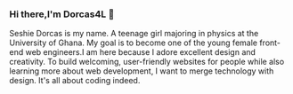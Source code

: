 ### Hi there,I'm Dorcas4L 👋
Seshie Dorcas is my name. A teenage girl majoring in physics at the University of Ghana.  My goal is to become  one of the young female front-end web engineers.I am here because I adore excellent design and creativity. To build welcoming, user-friendly websites for people while also learning more about web development, I want to merge technology with design. It's all about coding indeed.


<!--
**Dorcas4L/Dorcas4L** is a ✨ _special_ ✨ repository because its `README.md` (this file) appears on your GitHub profile.

Here are some ideas to get you started:
Seshie Dorcas is my name. A teenage girl majoring in physics at the University of Ghana.  My goal is to become  one of the young female front-end web engineers.I am here because I adore excellent design and creativity. To build welcoming, user-friendly websites for people while also learning more about web development, I want to merge technology with design. It's all about coding indeed.

- 🔭 I’m currently working on ...
- 🌱 I’m currently learning ...
- 👯 I’m looking to collaborate on ...
- 🤔 I’m looking for help with ...
- 💬 Ask me about ...
- 📫 How to reach me: ...
- 😄 Pronouns: ...
- ⚡ Fun fact: ...
-->
